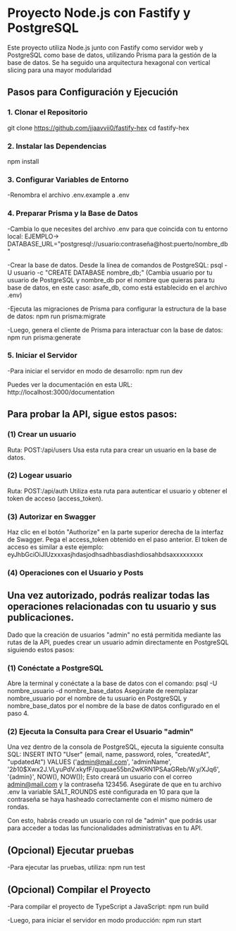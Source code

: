 # Proyecto Node.js con Fastify y PostgreSQL

Este proyecto utiliza Node.js junto con Fastify como servidor web y PostgreSQL como base de datos, utilizando Prisma para la gestión de la base de datos. Se ha seguido una arquitectura hexagonal con vertical slicing para una mayor modularidad

## Pasos para Configuración y Ejecución
### 1. Clonar el Repositorio
git clone https://github.com/jjaavvii0/fastify-hex
cd fastify-hex

### 2. Instalar las Dependencias
npm install

### 3. Configurar Variables de Entorno
-Renombra el archivo .env.example a .env

### 4. Preparar Prisma y la Base de Datos
-Cambia lo que necesites del archivo .env para que coincida con tu entorno local:
EJEMPLO-> DATABASE_URL="postgresql://usuario:contraseña@host:puerto/nombre_db"  

-Crear la base de datos. Desde la línea de comandos de PostgreSQL:
psql -U usuario -c "CREATE DATABASE nombre_db;"
(Cambia usuario por tu usuario de PostgreSQL y nombre_db por el nombre que quieras para tu base de datos, en este caso: asafe_db, como está establecido en el archivo .env)

-Ejecuta las migraciones de Prisma para configurar la estructura de la base de datos: 
npm run prisma:migrate

-Luego, genera el cliente de Prisma para interactuar con la base de datos: 
npm run prisma:generate

### 5. Iniciar el Servidor
-Para iniciar el servidor en modo de desarrollo:
npm run dev

Puedes ver la documentación en esta URL: http://localhost:3000/documentation

## Para probar la API, sigue estos pasos:
### (1) Crear un usuario
Ruta: POST:/api/users
Usa esta ruta para crear un usuario en la base de datos.

### (2) Logear usuario
Ruta: POST:/api/auth
Utiliza esta ruta para autenticar el usuario y obtener el token de acceso (access_token).

### (3) Autorizar en Swagger
Haz clic en el botón "Authorize" en la parte superior derecha de la interfaz de Swagger.
Pega el access_token obtenido en el paso anterior.
El token de acceso es similar a este ejemplo: eyJhbGciOiJIUzxxxasjhdasjodhsadhbasdiashdiosahbdsaxxxxxxxxx

### (4) Operaciones con el Usuario y Posts
Una vez autorizado, podrás realizar todas las operaciones relacionadas con tu usuario y sus publicaciones.
-------------------------------------------------------------------------------------------------------------------------------------------------------------------
Dado que la creación de usuarios "admin" no está permitida mediante las rutas de la API, puedes crear un usuario admin directamente en PostgreSQL siguiendo estos pasos:
### (1) Conéctate a PostgreSQL
Abre la terminal y conéctate a la base de datos con el comando: psql -U nombre_usuario -d nombre_base_datos
Asegúrate de reemplazar nombre_usuario por el nombre de tu usuario en PostgreSQL y nombre_base_datos por el nombre de la base de datos configurado en el paso 4.

### (2) Ejecuta la Consulta para Crear el Usuario "admin"
Una vez dentro de la consola de PostgreSQL, ejecuta la siguiente consulta SQL: INSERT INTO "User" (email, name, password, roles, "createdAt", "updatedAt") VALUES ('admin@mail.com', 'adminName', '$2b$10$Xwx2J.VLyuPdV.xkyfF/ququae55bn2wKRN1PSAaGReb/W.y/XJq6', '{admin}', NOW(), NOW());
Esto creará un usuario con el correo admin@mail.com y la contraseña 123456.
Asegúrate de que en tu archivo .env la variable SALT_ROUNDS esté configurada en 10 para que la contraseña se haya hasheado correctamente con el mismo número de rondas.

Con esto, habrás creado un usuario con rol de "admin" que podrás usar para acceder a todas las funcionalidades administrativas en tu API.


## (Opcional) Ejecutar pruebas
-Para ejecutar las pruebas, utiliza:
npm run test

## (Opcional) Compilar el Proyecto
-Para compilar el proyecto de TypeScript a JavaScript: 
npm run build

-Luego, para iniciar el servidor en modo producción:
npm run start